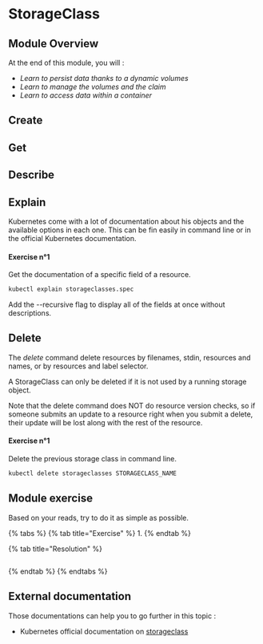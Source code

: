 # StorageClass

## Module Overview

At the end of this module, you will :

* _Learn to persist data thanks to a dynamic volumes_
* _Learn to manage the volumes and the claim_
* _Learn to access data within a container_

## Create

## Get

## Describe

## Explain

Kubernetes come with a lot of documentation about his objects and the available options in each one. This can be fin easily in command line or in the official Kubernetes documentation.

#### Exercise n°1

Get the documentation of a specific field of a resource.

```bash
kubectl explain storageclasses.spec
```

Add the --recursive flag to display all of the fields at once without descriptions.

## Delete

The _delete_ command delete resources by filenames, stdin, resources and names, or by resources and label selector.

A StorageClass can only be deleted if it is not used by a running storage object.

Note that the delete command does NOT do resource version checks, so if someone submits an update to a resource right when you submit a delete, their update will be lost along with the rest of the resource.

#### Exercise n°1

Delete the previous storage class in command line.

```bash
kubectl delete storageclasses STORAGECLASS_NAME
```

## Module exercise

Based on your reads, try to do it as simple as possible.

{% tabs %}
{% tab title="Exercise" %}
1.
{% endtab %}

{% tab title="Resolution" %}
```bash

```
{% endtab %}
{% endtabs %}

## External documentation

Those documentations can help you to go further in this topic :

* Kubernetes official documentation on [storageclass](https://kubernetes.io/docs/concepts/storage/storage-classes/)

